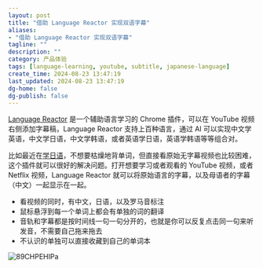 ```yaml
---
layout: post
title: "借助 Language Reactor 实现双语字幕"
aliases:
- "借助 Language Reactor 实现双语字幕"
tagline: ""
description: ""
category: 产品体验
tags: [language-learning, youtube, subtitle, japanese-language]
create_time: 2024-08-23 13:47:19
last_updated: 2024-08-23 13:47:19
dg-home: false
dg-publish: false
---
```


[Language Reactor](https://www.languagereactor.com/) 是一个辅助语言学习的 Chrome 插件，可以在 YouTube 视频右侧添加字幕稿，Language Reactor 支持上百种语言，通过 AI 可以实现中文学英语，中文学日语，中文学韩语，或者英语学日语，英语学韩语等等组合对。

比如最近在[学日语](https://japanese-learning-notes.einverne.info/)，不想要枯燥地背单词，但直接看原始无字幕视频也比较困难，这个插件就可以很好的解决问题。打开想要学习或者观看的 YouTube 视频，或者 Netflix 视频，Language Reactor 就可以将原始语言的字幕，以及母语者的字幕（中文）一起显示在一起。

- 看视频的同时，有中文，日语，以及罗马音标注
- 鼠标悬浮到每一个单词上都会有单独的词的翻译
- 音轨和字幕都是按时间线一句一句分开的，也就是你可以反复点击同一句来听发音，不需要自己拖来拖去
- 不认识的单独可以直接收藏到自己的单词本

![89CHPEHIPa](https://pic.einverne.info/images/89CHPEHIPa.png)
